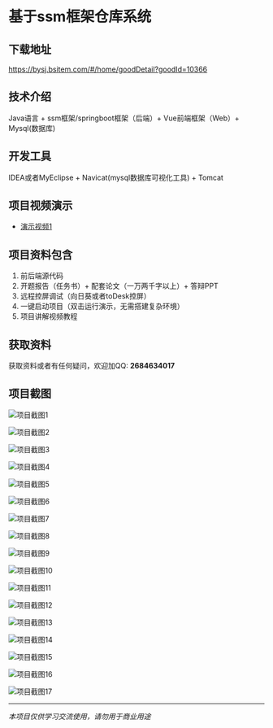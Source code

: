 # 基于ssm框架仓库系统

## 下载地址
https://bysj.bsitem.com/#/home/goodDetail?goodId=10366

## 技术介绍
Java语言 + ssm框架/springboot框架（后端）+ Vue前端框架（Web）+ Mysql(数据库)

## 开发工具
IDEA或者MyEclipse + Navicat(mysql数据库可视化工具) + Tomcat

## 项目视频演示
- [演示视频1](https://graduation-images.oss-cn-beijing.aliyuncs.com/videos/828%E5%A5%97ssm%E5%BD%95%E5%83%8F/10366_ssm210ssm%E6%A1%86%E6%9E%B6%E4%BB%93%E5%BA%93%E7%B3%BB%E7%BB%9F%E5%BD%95%E5%83%8F.mp4)

## 项目资料包含
1. 前后端源代码
2. 开题报告（任务书）+ 配套论文（一万两千字以上）+ 答辩PPT
3. 远程控屏调试（向日葵或者toDesk控屏）
4. 一键启动项目（双击运行演示，无需搭建复杂环境）
5. 项目讲解视频教程

## 获取资料
获取资料或者有任何疑问，欢迎加QQ: **2684634017**

## 项目截图
![项目截图1](https://graduation-images.oss-cn-beijing.aliyuncs.com/图片/10366/毕设论坛项目主图.jpg)

![项目截图2](https://graduation-images.oss-cn-beijing.aliyuncs.com/图片/10366/1.png)

![项目截图3](https://graduation-images.oss-cn-beijing.aliyuncs.com/图片/10366/2.png)

![项目截图4](https://graduation-images.oss-cn-beijing.aliyuncs.com/图片/10366/3.png)

![项目截图5](https://graduation-images.oss-cn-beijing.aliyuncs.com/图片/10366/4.png)

![项目截图6](https://graduation-images.oss-cn-beijing.aliyuncs.com/图片/10366/5.png)

![项目截图7](https://graduation-images.oss-cn-beijing.aliyuncs.com/图片/10366/6.png)

![项目截图8](https://graduation-images.oss-cn-beijing.aliyuncs.com/图片/10366/7.png)

![项目截图9](https://graduation-images.oss-cn-beijing.aliyuncs.com/图片/10366/8.png)

![项目截图10](https://graduation-images.oss-cn-beijing.aliyuncs.com/图片/10366/9.png)

![项目截图11](https://graduation-images.oss-cn-beijing.aliyuncs.com/图片/10366/10.png)

![项目截图12](https://graduation-images.oss-cn-beijing.aliyuncs.com/图片/10366/11.png)

![项目截图13](https://graduation-images.oss-cn-beijing.aliyuncs.com/图片/10366/12.png)

![项目截图14](https://graduation-images.oss-cn-beijing.aliyuncs.com/图片/10366/13.png)

![项目截图15](https://graduation-images.oss-cn-beijing.aliyuncs.com/图片/10366/14.png)

![项目截图16](https://graduation-images.oss-cn-beijing.aliyuncs.com/图片/10366/15.png)

![项目截图17](https://graduation-images.oss-cn-beijing.aliyuncs.com/图片/10366/16.png)

---
*本项目仅供学习交流使用，请勿用于商业用途*
